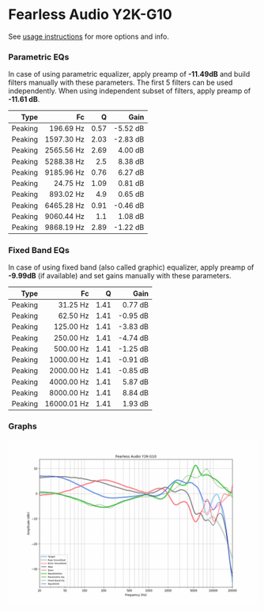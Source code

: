# Fearless Audio Y2K-G10
See [usage instructions](https://github.com/jaakkopasanen/AutoEq#usage) for more options and info.

### Parametric EQs
In case of using parametric equalizer, apply preamp of **-11.49dB** and build filters manually
with these parameters. The first 5 filters can be used independently.
When using independent subset of filters, apply preamp of **-11.61 dB**.

| Type    | Fc         |    Q | Gain     |
|--------:|-----------:|-----:|---------:|
| Peaking | 196.69 Hz  | 0.57 | -5.52 dB |
| Peaking | 1597.30 Hz | 2.03 | -2.83 dB |
| Peaking | 2565.56 Hz | 2.69 | 4.00 dB  |
| Peaking | 5288.38 Hz | 2.5  | 8.38 dB  |
| Peaking | 9185.96 Hz | 0.76 | 6.27 dB  |
| Peaking | 24.75 Hz   | 1.09 | 0.81 dB  |
| Peaking | 893.02 Hz  | 4.9  | 0.65 dB  |
| Peaking | 6465.28 Hz | 0.91 | -0.46 dB |
| Peaking | 9060.44 Hz | 1.1  | 1.08 dB  |
| Peaking | 9868.19 Hz | 2.89 | -1.22 dB |

### Fixed Band EQs
In case of using fixed band (also called graphic) equalizer, apply preamp of **-9.99dB**
(if available) and set gains manually with these parameters.

| Type    | Fc          |    Q | Gain     |
|--------:|------------:|-----:|---------:|
| Peaking | 31.25 Hz    | 1.41 | 0.77 dB  |
| Peaking | 62.50 Hz    | 1.41 | -0.95 dB |
| Peaking | 125.00 Hz   | 1.41 | -3.83 dB |
| Peaking | 250.00 Hz   | 1.41 | -4.74 dB |
| Peaking | 500.00 Hz   | 1.41 | -1.25 dB |
| Peaking | 1000.00 Hz  | 1.41 | -0.91 dB |
| Peaking | 2000.00 Hz  | 1.41 | -0.85 dB |
| Peaking | 4000.00 Hz  | 1.41 | 5.87 dB  |
| Peaking | 8000.00 Hz  | 1.41 | 8.84 dB  |
| Peaking | 16000.01 Hz | 1.41 | 1.93 dB  |

### Graphs
![](./Fearless%20Audio%20Y2K-G10.png)